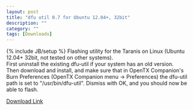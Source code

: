 ```yaml
---
layout: post
title: "dfu util 0.7 for Ubuntu 12.04+, 32bit"
description: ""
category: ""
tags: [Downloads]
---
```

{% include JB/setup %}
Flashing utility for the Taranis on Linux (Ubuntu 12.04+ 32bit, not tested on other systems).   
First uninstall the existing dfu-util if your system has an old version.  
Then download and install, and make sure that in OpenTX Companion's Burn Preferences (OpenTX Companion menu -> Preferences) the dfu-util path is set to "/usr/bin/dfu-util". Dismiss with OK, and you should now be able to flash.  

[Download Link](https://companion9x.googlecode.com/files/dfu-util-0.7_0.7-1~precise_i386.deb)
